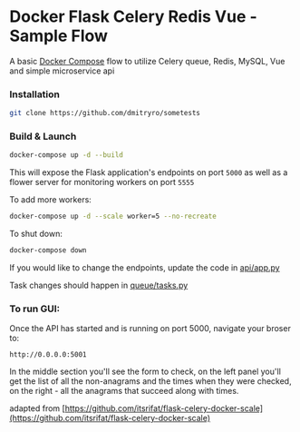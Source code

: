 # Docker Flask Celery Redis Vue - Sample Flow

A basic [Docker Compose](https://docs.docker.com/compose/) flow to utilize
Celery queue, Redis, MySQL, Vue and simple microservice api

### Installation

```bash
git clone https://github.com/dmitryro/sometests
```

### Build & Launch

```bash
docker-compose up -d --build
```

This will expose the Flask application's endpoints on port `5000` as well as a flower server for monitoring workers on port `5555`

To add more workers:
```bash
docker-compose up -d --scale worker=5 --no-recreate
```

To shut down:

```bash
docker-compose down
```

If you would like to change the endpoints, update the code in [api/app.py](api/app.py)

Task changes should happen in [queue/tasks.py](celery-queue/tasks.py) 


### To run GUI:
Once the API has started and is running on port 5000, navigate your broser to:

```
http://0.0.0.0:5001
```

In the middle section you'll see the form to check, on the left panel
you'll get  the list of all the non-anagrams and the times when they were checked,
on the right - all the anagrams that succeed along with times.


adapted from [https://github.com/itsrifat/flask-celery-docker-scale](https://github.com/itsrifat/flask-celery-docker-scale)
